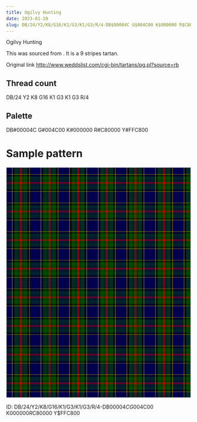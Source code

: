 ```yaml
---
title: Ogilvy Hunting
date: 2023-01-28
slug: DB/24/Y2/K8/G16/K1/G3/K1/G3/R/4-DB$00004C G$004C00 K$000000 R$C80000 Y$FFC800
---
```

Ogilvy Hunting

This was sourced from <no value>.  It is a 9 stripes tartan.

Original link http://www.weddslist.com/cgi-bin/tartans/pg.pl?source=rb

## Thread count
DB/24 Y2 K8 G16 K1 G3 K1 G3 R/4

## Palette
DB#00004C G#004C00 K#000000 R#C80000 Y#FFC800

# Sample pattern

![Tartan detail](tartan.png "DB/24 Y2 K8 G16 K1 G3 K1 G3 R/4 tartan")

ID: DB/24/Y2/K8/G16/K1/G3/K1/G3/R/4-DB$00004C G$004C00 K$000000 R$C80000 Y$FFC800